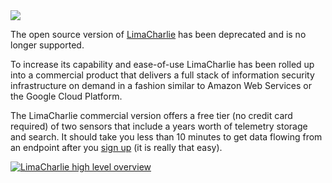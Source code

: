<img src="https://storage.googleapis.com/limacharlie-io/logo_horizontal.png" />


The open source version of [LimaCharlie](https://limacharlie.io) has been deprecated and is no longer supported.

To increase its capability and ease-of-use LimaCharlie has been rolled up into a commercial product that delivers a full stack of information security infrastructure on demand in a fashion similar to Amazon Web Services or the Google Cloud Platform.

The LimaCharlie commercial version offers a free tier (no credit card required) of two sensors that include a years worth of telemetry storage and search. It should take you less than 10 minutes to get data flowing from an endpoint after you [sign up](https://app.limacharlie.io/) (it is really that easy).

[![LimaCharlie high level overview](https://img.youtube.com/vi/mxAxIn3E2Ew/0.jpg)](https://www.youtube.com/watch?v=mxAxIn3E2Ew)
